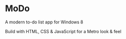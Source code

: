 # MoDo

A modern to-do list app for Windows 8

Build with HTML, CSS & JavaScript for a Metro look & feel